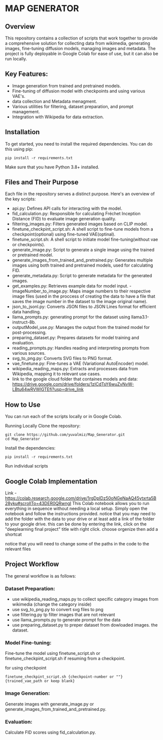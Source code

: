 # MAP GENERATOR
## Overview
This repository contains a collection of scripts that work together to provide a comprehensive solution for collecting data from wikimedia, generating images, fine-tuning diffusion models, managing images and metadata. The project is fully deployable in Google Colab for ease of use, but it can also be run locally.

## Key Features:
- Image generation from trained and pretrained models.
- Fine-tuning of diffusion model with checkpoints and using various VAE's.
- data collection and Metadata menagment.
- Various utilities for filtering, dataset preparation, and prompt management.
- Integration with Wikipedia for data extraction.
## Installation
To get started, you need to install the required dependencies. You can do this using pip:

```
pip install -r requirements.txt
```
Make sure that you have Python 3.8+ installed.

## Files and Their Purpose
Each file in the repository serves a distinct purpose. Here's an overview of the key scripts:

- api.py: Defines API calls for interacting with the model.
- fid_calculation.py: Responsible for calculating Fréchet Inception Distance (FID) to evaluate image generation quality.
- filtering_images.py: Filters generated images based on CLIP model.
- finetune_checkpint_script.sh: A shell script to fine-tune models from a checkpoint(optional) using fine-tuned VAE(optinal).
- finetune_script.sh: A shell script to initiate model fine-tuning(without vae or checkpoints).
- generate_image.py: Script to generate a single image using the trained or pretrained model.
- generate_images_from_trained_and_pretrained.py: Generates multiple images using both trained and pretrained models, used for calculating FID.
- generate_metadata.py: Script to generate metadata for the generated images.
- get_examples.py: Retrieves example data for model input.
-ImageNumber_to_image.py: Maps image numbers to their respective image files (used in the proccess of creating the data to have a file that saves the image number in the dataset to the image original name).
- json_to_jsonl.py: Converts JSON files to JSON Lines format for efficient data handling.
- llama_prompts.py: generating prompt for the dataset using llama3.1-instruct-8b.
- outputModel_use.py: Manages the output from the trained model for post-processing.
- preparing_dataset.py: Prepares datasets for model training and evaluation.
- reading_prompts.py: Handles reading and interpreting prompts from various sources.
- svg_to_png.py: Converts SVG files to PNG format.
- vae_finetune.py: Fine-tunes a VAE (Variational AutoEncoder) model.
- wikipedia_reading_maps.py: Extracts and processes data from Wikipedia, mapping it to relevant use cases.
- link to the google cloud folder that containes models and data: https://drive.google.com/drive/folders/1zlCdTsY6wuZvNvW-LBtu64wRVWlGTEfi?usp=drive_link

## How to Use
You can run each of the scripts locally or in Google Colab.

Running Locally
Clone the repository:

```
git clone https://github.com/yuvalmiz/Map_Generator.git
cd Map_Generator
```
Install the dependencies:

```
pip install -r requirements.txt
```
Run individual scripts


## Google Colab Implementation
Link - https://colab.research.google.com/drive/1rgDpIDz50oNGeNaAQ45ytxrta5B28yku#scrollTo=43DER0QRwngI
This Colab notebook allows you to run everything in sequence without needing a local setup. Simply open the notebook and follow the instructions provided.
notice that you may need to add the folder with the data to your drive or at least add a link of the folder to your google drive.
this can be done by entering the link, click on the "deeplearning final project" title with right click. choose orgenize then add a shortcat

notice that you will need to change some of the paths in the code to the relevant files

## Project Workflow
The general workflow is as follows:

### Dataset Preparation:

- use wikipedia_reading_maps.py to collect specific category images from wikimedia (change the category inside)
- use svg_to_png.py to convert svg files to png
- use filtering.py tp filter images that are not relevant
- use llama_prompts.py to generate prompt for the data
- use preparing_dataset.py to preper dataset from dowloaded images. the dataset.

### Model Fine-tuning:

Fine-tune the model using finetune_script.sh or finetune_checkpint_script.sh if resuming from a checkpoint.

for using checkpoint 
```
finetune_checkpint_script.sh {checkpoint-number or ""} {trained_vae_path or keep blank}
```

### Image Generation:

Generate images with generate_image.py or generate_images_from_trained_and_pretrained.py.
### Evaluation:

Calculate FID scores using fid_calculation.py.

